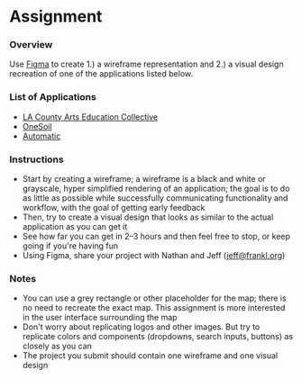 # Assignment

### Overview
Use [Figma](https://www.figma.com) to create 1.) a wireframe representation and 2.) a visual design recreation of one of the applications listed below.

### List of Applications
- [LA County Arts Education Collective](https://www.lacountyartsedcollective.org/profile/tool/)
- [OneSoil](https://map.onesoil.ai/)
- [Automatic](https://dashboard.automatic.com/#/demo)

### Instructions
- Start by creating a wireframe; a wireframe is a black and white or grayscale, hyper simplified rendering of an application; the goal is to do as little as possible while successfully communicating functionality and workflow, with the goal of getting early feedback
- Then, try to create a visual design that looks as similar to the actual application as you can get it
- See how far you can get in 2–3 hours and then feel free to stop, or keep going if you're having fun
- Using Figma, share your project with Nathan and Jeff (jeff@frankl.org)

### Notes
- You can use a grey rectangle or other placeholder for the map; there is no need to recreate the exact map. This assignment is more interested in the user interface surrounding the map
- Don't worry about replicating logos and other images. But try to replicate colors and components (dropdowns, search inputs, buttons) as closely as you can
- The project you submit should contain one wireframe and one visual design
